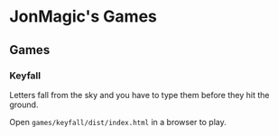 # JonMagic's Games

## Games

### Keyfall

Letters fall from the sky and you have to type them before they hit the ground.

Open `games/keyfall/dist/index.html` in a browser to play.
